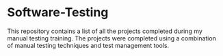 # Software-Testing
This repository contains a list of all the projects completed during my manual testing training. The projects were completed using a combination of manual testing techniques and test management tools.
